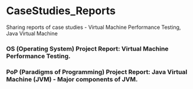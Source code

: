 # CaseStudies_Reports
Sharing reports of case studies - Virtual Machine Performance Testing, Java Virtual Machine

### OS (Operating System) Project Report: Virtual Machine Performance Testing.

### PoP (Paradigms of Programming) Project Report: Java Virtual Machine (JVM) - Major components of JVM.
